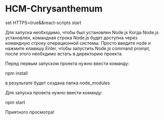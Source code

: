 # HCM-Chrysanthemum

set HTTPS=true&&react-scripts start

Для запуска необходимо, чтобы был установлен Node.js
Когда Node.js установлен, командная строка Node.js будет доступна через командную строку операционной системы. Просто введите node и нажмите клавишу Enter, чтобы запустить Node.js command prompt, после этого необхдимо встать в директорию проекта.

Перед первым запуском проекта нужно ввести команду:

npm install

в результате будет создана папка node_modules

Для запуска проекта нужно ввести команду:

npm start

Приятного просмотра!
